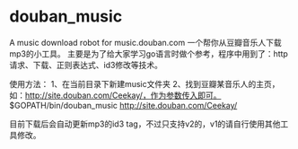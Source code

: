 # douban_music
A music download robot for music.douban.com
一个帮你从豆瓣音乐人下载mp3的小工具。
主要是为了给大家学习go语言时做个参考，程序中用到了：http请求、下载、正则表达式、id3修改等技术。

使用方法：
1、在当前目录下新建music文件夹
2、找到豆瓣某音乐人的主页，如：http://site.douban.com/Ceekay/，作为参数传入即可。
$GOPATH/bin/douban_music http://site.douban.com/Ceekay/

目前下载后会自动更新mp3的id3 tag，不过只支持v2的，v1的请自行使用其他工具修改。
